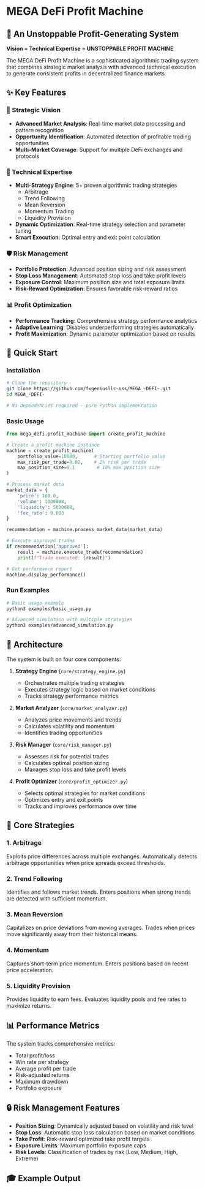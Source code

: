 # MEGA DeFi Profit Machine

## 🚀 An Unstoppable Profit-Generating System

**Vision + Technical Expertise = UNSTOPPABLE PROFIT MACHINE**

The MEGA DeFi Profit Machine is a sophisticated algorithmic trading system that combines strategic market analysis with advanced technical execution to generate consistent profits in decentralized finance markets.

## ✨ Key Features

### 🎯 Strategic Vision
- **Advanced Market Analysis**: Real-time market data processing and pattern recognition
- **Opportunity Identification**: Automated detection of profitable trading opportunities
- **Multi-Market Coverage**: Support for multiple DeFi exchanges and protocols

### 🔧 Technical Expertise
- **Multi-Strategy Engine**: 5+ proven algorithmic trading strategies
  - Arbitrage
  - Trend Following
  - Mean Reversion
  - Momentum Trading
  - Liquidity Provision
- **Dynamic Optimization**: Real-time strategy selection and parameter tuning
- **Smart Execution**: Optimal entry and exit point calculation

### 🛡️ Risk Management
- **Portfolio Protection**: Advanced position sizing and risk assessment
- **Stop Loss Management**: Automated stop loss and take profit levels
- **Exposure Control**: Maximum position size and total exposure limits
- **Risk-Reward Optimization**: Ensures favorable risk-reward ratios

### 📊 Profit Optimization
- **Performance Tracking**: Comprehensive strategy performance analytics
- **Adaptive Learning**: Disables underperforming strategies automatically
- **Profit Maximization**: Dynamic parameter optimization based on results

## 🚀 Quick Start

### Installation

```bash
# Clone the repository
git clone https://github.com/fxgeniusllc-oss/MEGA_-DEFI-.git
cd MEGA_-DEFI-

# No dependencies required - pure Python implementation
```

### Basic Usage

```python
from mega_defi.profit_machine import create_profit_machine

# Create a profit machine instance
machine = create_profit_machine(
    portfolio_value=10000,      # Starting portfolio value
    max_risk_per_trade=0.02,    # 2% risk per trade
    max_position_size=0.1        # 10% max position size
)

# Process market data
market_data = {
    'price': 100.0,
    'volume': 1000000,
    'liquidity': 5000000,
    'fee_rate': 0.003
}

recommendation = machine.process_market_data(market_data)

# Execute approved trades
if recommendation['approved']:
    result = machine.execute_trade(recommendation)
    print(f"Trade executed: {result}")

# Get performance report
machine.display_performance()
```

### Run Examples

```bash
# Basic usage example
python3 examples/basic_usage.py

# Advanced simulation with multiple strategies
python3 examples/advanced_simulation.py
```

## 📖 Architecture

The system is built on four core components:

1. **Strategy Engine** (`core/strategy_engine.py`)
   - Orchestrates multiple trading strategies
   - Executes strategy logic based on market conditions
   - Tracks strategy performance metrics

2. **Market Analyzer** (`core/market_analyzer.py`)
   - Analyzes price movements and trends
   - Calculates volatility and momentum
   - Identifies trading opportunities

3. **Risk Manager** (`core/risk_manager.py`)
   - Assesses risk for potential trades
   - Calculates optimal position sizing
   - Manages stop loss and take profit levels

4. **Profit Optimizer** (`core/profit_optimizer.py`)
   - Selects optimal strategies for market conditions
   - Optimizes entry and exit points
   - Tracks and improves performance over time

## 🎯 Core Strategies

### 1. Arbitrage
Exploits price differences across multiple exchanges. Automatically detects arbitrage opportunities when price spreads exceed thresholds.

### 2. Trend Following
Identifies and follows market trends. Enters positions when strong trends are detected with sufficient momentum.

### 3. Mean Reversion
Capitalizes on price deviations from moving averages. Trades when prices move significantly away from their historical means.

### 4. Momentum
Captures short-term price momentum. Enters positions based on recent price acceleration.

### 5. Liquidity Provision
Provides liquidity to earn fees. Evaluates liquidity pools and fee rates to maximize returns.

## 📊 Performance Metrics

The system tracks comprehensive metrics:
- Total profit/loss
- Win rate per strategy
- Average profit per trade
- Risk-adjusted returns
- Maximum drawdown
- Portfolio exposure

## 🔒 Risk Management Features

- **Position Sizing**: Dynamically adjusted based on volatility and risk level
- **Stop Loss**: Automatic stop loss calculation based on market conditions
- **Take Profit**: Risk-reward optimized take profit targets
- **Exposure Limits**: Maximum portfolio exposure caps
- **Risk Levels**: Classification of trades by risk (Low, Medium, High, Extreme)

## 🎓 Example Output

```
